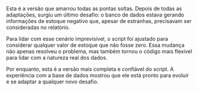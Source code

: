Esta é a versão que amarrou todas as pontas soltas. Depois de todas as adaptações, surgiu um último desafio: o banco de dados estava gerando informações de estoque negativo que, apesar de estranhas, precisavam ser consideradas no relatório.

Para lidar com esse cenário imprevisível, o script foi ajustado para considerar qualquer valor de estoque que não fosse zero. Essa mudança não apenas resolveu o problema, mas também tornou o código mais flexível para lidar com a natureza real dos dados.

Por enquanto, esta é a versão mais completa e confiável do script. A experiência com a base de dados mostrou que ele está pronto para evoluir e se adaptar a qualquer novo desafio.
